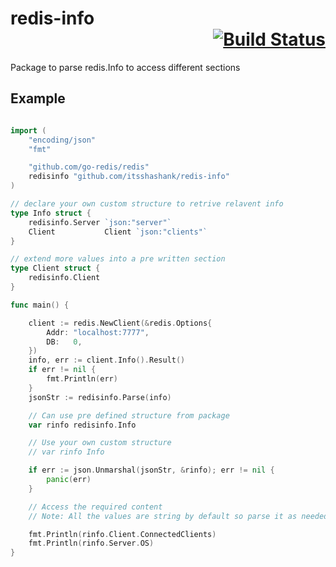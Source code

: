 # redis-info <div style="text-align: right"> [![Build Status](https://app.travis-ci.com/itsshashank/redis-info.svg?branch=main)](https://app.travis-ci.com/itsshashank/redis-info) </div>    

Package to parse redis.Info to access different sections 

## Example

```go

import (
	"encoding/json"
	"fmt"

	"github.com/go-redis/redis"
	redisinfo "github.com/itsshashank/redis-info"
)

// declare your own custom structure to retrive relavent info
type Info struct {
	redisinfo.Server `json:"server"`
	Client           Client `json:"clients"`
}

// extend more values into a pre written section
type Client struct {
	redisinfo.Client
}

func main() {

	client := redis.NewClient(&redis.Options{
		Addr: "localhost:7777",
		DB:   0,
	})
	info, err := client.Info().Result()
	if err != nil {
		fmt.Println(err)
	}
	jsonStr := redisinfo.Parse(info)

	// Can use pre defined structure from package
	var rinfo redisinfo.Info

	// Use your own custom structure
	// var rinfo Info

	if err := json.Unmarshal(jsonStr, &rinfo); err != nil {
		panic(err)
	}

	// Access the required content
	// Note: All the values are string by default so parse it as needed.

	fmt.Println(rinfo.Client.ConnectedClients)
	fmt.Println(rinfo.Server.OS)
}
```